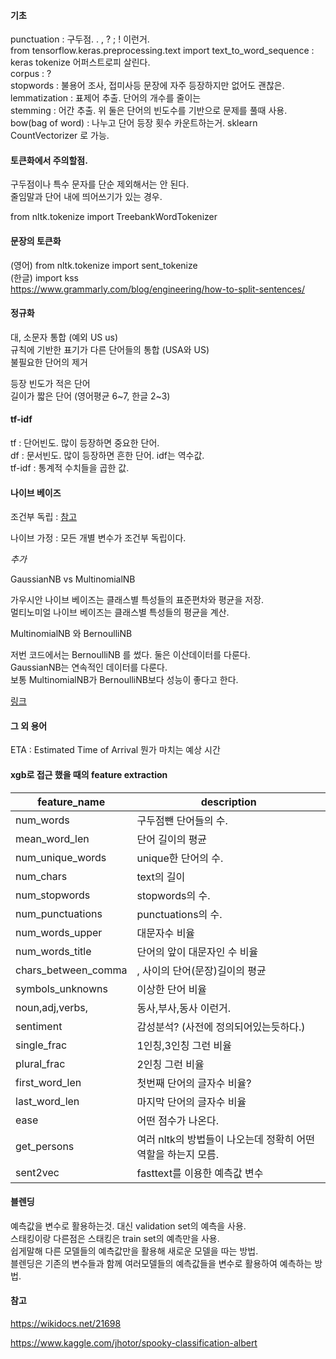 #### 기초
 
punctuation : 구두점. . , ? ; ! 이런거.   
from tensorflow.keras.preprocessing.text import text_to_word_sequence : keras tokenize 어퍼스트로피 살린다.   
corpus : ?  
stopwords : 불용어 조사, 접미사등 문장에 자주 등장하지만 없어도 괜찮은.  
lemmatization : 표제어 추출. 단어의 개수를 줄이는  
stemming : 어간 추출. 위 둘은 단어의 빈도수를 기반으로 문제를 풀때 사용.  
bow(bag of word) : 나누고 단어 등장 횟수 카운트하는거. sklearn CountVectorizer 로 가능.  

#### 토큰화에서 주의할점.

구두점이나 특수 문자를 단순 제외해서는 안 된다.  
줄임말과 단어 내에 띄어쓰기가 있는 경우.  

from nltk.tokenize import TreebankWordTokenizer

#### 문장의 토큰화

(영어) from nltk.tokenize import sent_tokenize  
(한글) import kss  
https://www.grammarly.com/blog/engineering/how-to-split-sentences/

#### 정규화

대, 소문자 통합 (예외 US us)  
규칙에 기반한 표기가 다른 단어들의 통합 (USA와 US)    
불필요한 단어의 제거   
  
등장 빈도가 적은 단어  
길이가 짧은 단어 (영어평균 6~7, 한글 2~3)  

#### tf-idf 

tf : 단어빈도. 많이 등장하면 중요한 단어.  
df : 문서빈도. 많이 등장하면 흔한 단어. idf는 역수값.  
tf-idf : 통계적 수치들을 곱한 값.  

#### 나이브 베이즈

조건부 독립 : [참고](https://velog.io/@otter275/%EC%A1%B0%EA%B1%B4%EB%B6%80-%EB%8F%85%EB%A6%BD%EA%B3%BC-%EB%AC%B4%EC%A1%B0%EA%B1%B4%EB%B6%80-%EB%8F%85%EB%A6%BD%EC%9D%98-%EA%B4%80%EA%B3%84)

나이브 가정 : 모든 개별 변수가 조건부 독립이다.  

*추가*

GaussianNB vs MultinomialNB  

가우시안 나이브 베이즈는 클래스별 특성들의 표준편차와 평균을 저장.  
멀티노미얼 나이브 베이즈는 클래스별 특성들의 평균을 계산.  

MultinomialNB 와 BernoulliNB  

저번 코드에서는 BernoulliNB 를 썼다. 둘은 이산데이터를 다룬다.   
GaussianNB는 연속적인 데이터를 다룬다.   
보통 MultinomialNB가 BernoulliNB보다 성능이 좋다고 한다.  

[링크](https://tensorflow.blog/%ED%8C%8C%EC%9D%B4%EC%8D%AC-%EB%A8%B8%EC%8B%A0%EB%9F%AC%EB%8B%9D/2-3-4-%EB%82%98%EC%9D%B4%EB%B8%8C-%EB%B2%A0%EC%9D%B4%EC%A6%88-%EB%B6%84%EB%A5%98%EA%B8%B0/)

#### 그 외 용어

ETA : Estimated Time of Arrival 뭔가 마치는 예상 시간  

#### xgb로 접근 했을 때의 feature extraction
| feature_name | description |
|---------------|------------------|
|num_words | 구두점뺀 단어들의 수. |  
|mean_word_len | 단어 길이의 평균 |
|num_unique_words| unique한 단어의 수.|
|num_chars| text의 길이|
|num_stopwords| stopwords의 수.|
|num_punctuations | punctuations의 수. |
|num_words_upper| 대문자수 비율|
|num_words_title| 단어의 앞이 대문자인 수 비율|
|chars_between_comma| , 사이의 단어(문장)길이의 평균|
|symbols_unknowns| 이상한 단어 비율 |
|noun,adj,verbs,| 동사,부사,동사 이런거.|
|sentiment| 감성분석? (사전에 정의되어있는듯하다.)|
|single_frac| 1인칭,3인칭 그런 비율|
|plural_frac| 2인칭 그런 비율|
|first_word_len| 첫번째 단어의 글자수 비율?|
|last_word_len| 마지막 단어의 글자수 비율|
|ease| 어떤 점수가 나온다. |
|get_persons|여러 nltk의 방법들이 나오는데 정확히 어떤 역할을 하는지 모름.|
|sent2vec| fasttext를 이용한 예측값 변수|

#### 블렌딩

예측값을 변수로 활용하는것. 대신 validation set의 예측을 사용.  
스태킹이랑 다른점은 스태킹은 train set의 예측만을 사용.   
쉽게말해 다른 모델들의 예측값만을 활용해 새로운 모델을 따는 방법.    
블렌딩은 기존의 변수들과 함께 여러모델들의 예측값들을 변수로 활용하여 예측하는 방법.  


#### 참고 

https://wikidocs.net/21698

https://www.kaggle.com/jhotor/spooky-classification-albert